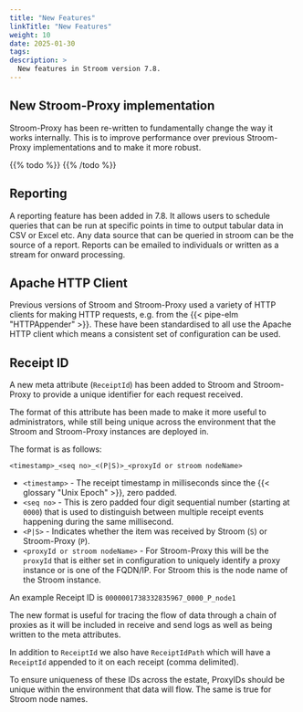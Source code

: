 ```yaml
---
title: "New Features"
linkTitle: "New Features"
weight: 10
date: 2025-01-30
tags: 
description: >
  New features in Stroom version 7.8.
---
```


## New Stroom-Proxy implementation

Stroom-Proxy has been re-written to fundamentally change the way it works internally.
This is to improve performance over previous Stroom-Proxy implementations and to make it more robust.

{{% todo %}}
{{% /todo %}}


## Reporting

A reporting feature has been added in 7.8.
It allows users to schedule queries that can be run at specific points in time to output tabular data in CSV or Excel etc.
Any data source that can be queried in stroom can be the source of a report.
Reports can be emailed to individuals or written as a stream for onward processing.

## Apache HTTP Client

Previous versions of Stroom and Stroom-Proxy used a variety of HTTP clients for making HTTP requests, e.g. from the {{< pipe-elm "HTTPAppender" >}}.
These have been standardised to all use the Apache HTTP client which means a consistent set of configuration can be used.

## Receipt ID

A new meta attribute (`ReceiptId`) has been added to Stroom and Stroom-Proxy to provide a unique identifier for each request received.

The format of this attribute has been made to make it more useful to administrators, while still being unique across the environment that the Stroom and Stroom-Proxy instances are deployed in.

The format is as follows:

 `<timestamp>_<seq no>_<(P|S)>_<proxyId or stroom nodeName>`

* `<timestamp>` - The receipt timestamp in milliseconds since the {{< glossary "Unix Epoch" >}}, zero padded.
* `<seq no>` - This is zero padded four digit sequential number (starting at `0000`) that is used to distinguish between multiple receipt events happening during the same millisecond.
* `<P|S>` - Indicates whether the item was received by Stroom (`S`) or Stroom-Proxy (`P`).
* `<proxyId or stroom nodeName>` - For Stroom-Proxy this will be the `proxyId` that is either set in configuration to uniquely identify a proxy instance or is one of the FQDN/IP.
  For Stroom this is the node name of the Stroom instance.

An example Receipt ID is `0000001738332835967_0000_P_node1`

The new format is useful for tracing the flow of data through a chain of proxies as it will be included in receive and send logs as well as being written to the meta attributes.

In addition to `ReceiptId` we also have `ReceiptIdPath` which will have a `ReceiptId` appended to it on each receipt (comma delimited).

To ensure uniqueness of these IDs across the estate, ProxyIDs should be unique within the environment that data will flow.
The same is true for Stroom node names.

